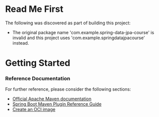 # Read Me First
The following was discovered as part of building this project:

* The original package name 'com.example.spring-data-jpa-course' is invalid and this project uses 'com.example.springdatajpacourse' instead.

# Getting Started

### Reference Documentation
For further reference, please consider the following sections:

* [Official Apache Maven documentation](https://maven.apache.org/guides/index.html)
* [Spring Boot Maven Plugin Reference Guide](https://docs.spring.io/spring-boot/docs/3.2.5/maven-plugin/reference/html/)
* [Create an OCI image](https://docs.spring.io/spring-boot/docs/3.2.5/maven-plugin/reference/html/#build-image)

